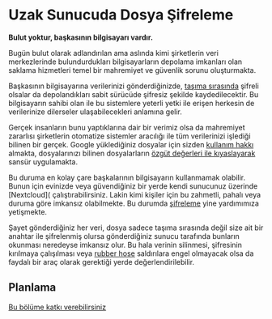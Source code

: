 # Uzak Sunucuda Dosya Şifreleme

**Bulut yoktur, başkasının bilgisayarı vardır.**

Bugün bulut olarak adlandırılan ama aslında kimi şirketlerin veri merkezlerinde bulundurdukları bilgisayarların depolama imkanları olan saklama hizmetleri temel bir mahremiyet ve güvenlik sorunu oluşturmakta.

Başkasının bilgisayarına verilerinizi gönderdiğinizde, [taşıma sırasında](ag_guvenligi/letsencrypt.md) şifreli olsalar da depolandıkları sabit sürücüde şifresiz şekilde kaydedilecektir. Bu bilgisayarın sahibi olan ile bu sistemlere yeterli yetki ile erişen herkesin de verilerinize dilerseler ulaşabilecekleri anlamına gelir.

Gerçek insanların bunu yaptıklarına dair bir verimiz olsa da mahremiyet zararlısı şirketlerin otomatize sistemler aracılığı ile tüm verilerinizi işlediği bilinen bir gerçek. Google yüklediğiniz dosyalar için sizden [kullanım hakkı](https://www.theverge.com/2012/4/25/2973849/google-drive-terms-privacy-data-skydrive-dropbox-icloud) almakta, dosyalarınızı bilinen dosyalarların [özgüt değerleri ile kıyaslayarak](https://torrentfreak.com/google-drive-uses-hash-matching-detect-pirated-content/) sansür uygulamakta.

Bu duruma en kolay çare başkalarının bilgisayarın kullanmamak olabilir. Bunun için evinizde veya güvendiğiniz bir yerde kendi sunucunuz üzerinde [Nextcloud]( çalıştırabilirsiniz. Lakin kimi kişiler için bu zahmetli, pahalı veya duruma göre imkansız olabilmekte. Bu durumda [şifreleme](cihaz_guvenligi/cihaz_sifreleme.md) yine yardımımıza yetişmekte.

Şayet gönderdiğiniz her veri, dosya sadece taşıma sırasında değil size ait bir anahtar ile şifrelenmiş olursa gönderdiğiniz sunucu tarafında bunların okunması neredeyse imkansız olur. Bu hala verinin silinmesi, şifresinin kırılmaya çalışılması veya [rubber hose](https://en.wikipedia.org/wiki/Rubber-hose_cryptanalysis) saldırılara engel olmayacak olsa da faydalı bir araç olarak gerektiği yerde değerlendirilebilir.

## Planlama



[Bu bölüme katkı verebilirsiniz](https://git.oyd.org.tr)
